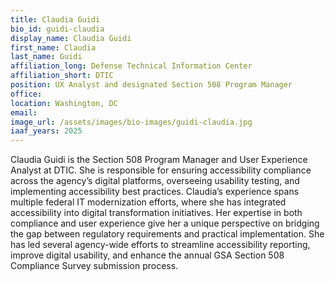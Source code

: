 ```yaml
---
title: Claudia Guidi
bio_id: guidi-claudia
display_name: Claudia Guidi
first_name: Claudia
last_name: Guidi
affiliation_long: Defense Technical Information Center
affiliation_short: DTIC
position: UX Analyst and designated Section 508 Program Manager
office: 
location: Washington, DC
email: 
image_url: /assets/images/bio-images/guidi-claudia.jpg
iaaf_years: 2025
---
```

Claudia Guidi is the Section 508 Program Manager and User Experience Analyst at DTIC. She is responsible for ensuring accessibility compliance across the agency’s digital platforms, overseeing usability testing, and implementing accessibility best practices. Claudia’s experience spans multiple federal IT modernization efforts, where she has integrated accessibility into digital transformation initiatives. Her expertise in both compliance and user experience give her a unique perspective on bridging the gap between regulatory requirements and practical implementation. She has led several agency-wide efforts to streamline accessibility reporting, improve digital usability, and enhance the annual GSA Section 508 Compliance Survey submission process.